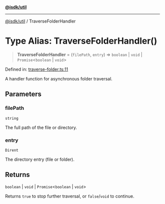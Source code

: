 [**@isdk/util**](../README.md)

***

[@isdk/util](../globals.md) / TraverseFolderHandler

# Type Alias: TraverseFolderHandler()

> **TraverseFolderHandler** = (`filePath`, `entry`) => `boolean` \| `void` \| `Promise`\<`boolean` \| `void`\>

Defined in: [traverse-folder.ts:11](https://github.com/isdk/util.js/blob/9d50730dc10248681409cd2901eedc5302b8836b/src/traverse-folder.ts#L11)

A handler function for asynchronous folder traversal.

## Parameters

### filePath

`string`

The full path of the file or directory.

### entry

`Dirent`

The directory entry (file or folder).

## Returns

`boolean` \| `void` \| `Promise`\<`boolean` \| `void`\>

Returns `true` to stop further traversal, or `false`/`void` to continue.
